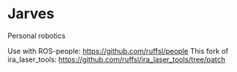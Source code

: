 # Jarves
Personal robotics

Use with ROS-people: https://github.com/ruffsl/people
This fork of ira_laser_tools: https://github.com/ruffsl/ira_laser_tools/tree/patch
